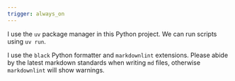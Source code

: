 ```yaml
---
trigger: always_on
---
```


I use the `uv` package manager in this Python project. We can run scripts using `uv run`.

I use the `black` Python formatter and `markdownlint` extensions. Please abide by the latest markdown standards when writing `md` files, otherwise `markdownlint` will show warnings.